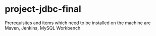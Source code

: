 # project-jdbc-final
Prerequisites and items which need to be installed on the machine are Maven, Jenkins, MySQL Workbench
